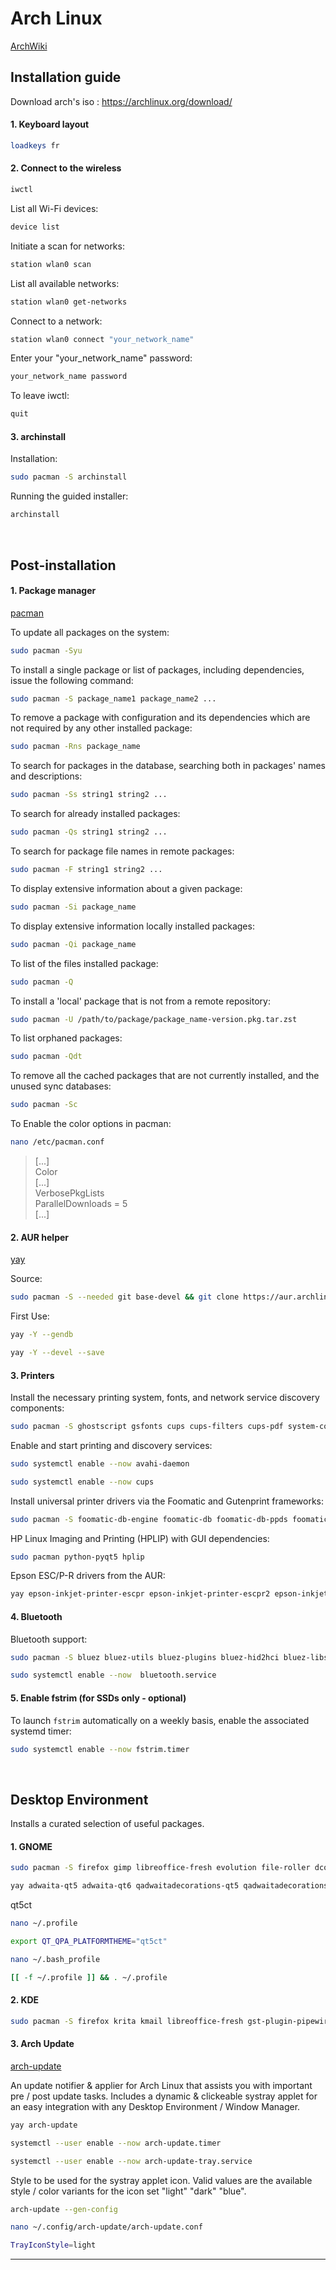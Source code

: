 # Arch Linux

[ArchWiki](https://wiki.archlinux.org/title/Main_page)

## Installation guide

Download arch's iso : https://archlinux.org/download/

#### 1. Keyboard layout

```sh
loadkeys fr
```

#### 2. Connect to the wireless

```sh
iwctl
```

List all Wi-Fi devices:
```sh
device list
```

Initiate a scan for networks:
```sh
station wlan0 scan
```

List all available networks:
```sh
station wlan0 get-networks
```

Connect to a network:
```sh
station wlan0 connect "your_network_name"
```

Enter your "your_network_name" password:
```sh
your_network_name password
```

To leave iwctl:
```sh
quit
```

#### 3. archinstall

Installation:
```sh
sudo pacman -S archinstall
```

Running the guided installer:
```sh
archinstall
```

<br>

## Post-installation

#### 1. Package manager

[pacman](https://wiki.archlinux.org/title/Pacman)

To update all packages on the system:
```sh
sudo pacman -Syu
```

To install a single package or list of packages, including dependencies, issue the following command:
```sh
sudo pacman -S package_name1 package_name2 ...
```

To remove a package with configuration and its dependencies which are not required by any other installed package:
```sh
sudo pacman -Rns package_name
```

To search for packages in the database, searching both in packages' names and descriptions:
```sh
sudo pacman -Ss string1 string2 ...
```

To search for already installed packages:
```sh
sudo pacman -Qs string1 string2 ...
```

To search for package file names in remote packages:
```sh
sudo pacman -F string1 string2 ...
```

To display extensive information about a given package:
```sh
sudo pacman -Si package_name
```

To display extensive information locally installed packages:
```sh
sudo pacman -Qi package_name
```

To list of the files installed package:
```sh
sudo pacman -Q
```

To install a 'local' package that is not from a remote repository:
```sh
sudo pacman -U /path/to/package/package_name-version.pkg.tar.zst
```

To list orphaned packages:
```sh
sudo pacman -Qdt
```

To remove all the cached packages that are not currently installed, and the unused sync databases:
```sh
sudo pacman -Sc
```

To Enable the color options in pacman:
```bash
nano /etc/pacman.conf
```
> [...]  
> Color  
> [...]  
> VerbosePkgLists  
> ParallelDownloads = 5  
> [...]

#### 2. AUR helper

[yay](https://github.com/Jguer/yay)
 
 Source:
   
```sh
sudo pacman -S --needed git base-devel && git clone https://aur.archlinux.org/yay.git && cd yay && makepkg -si
```

First Use:

```sh
yay -Y --gendb
```
```sh
yay -Y --devel --save
```

#### 3. Printers

Install the necessary printing system, fonts, and network service discovery components:
```sh
sudo pacman -S ghostscript gsfonts cups cups-filters cups-pdf system-config-printer avahi
```

Enable and start printing and discovery services:
```sh
sudo systemctl enable --now avahi-daemon
```
```sh
sudo systemctl enable --now cups
```

Install universal printer drivers via the Foomatic and Gutenprint frameworks:
```sh
sudo pacman -S foomatic-db-engine foomatic-db foomatic-db-ppds foomatic-db-nonfree foomatic-db-nonfree-ppds gutenprint foomatic-db-gutenprint-ppds
```

HP Linux Imaging and Printing (HPLIP) with GUI dependencies:
```sh
sudo pacman python-pyqt5 hplip
```

Epson ESC/P-R drivers from the AUR:
```sh
yay epson-inkjet-printer-escpr epson-inkjet-printer-escpr2 epson-inkjet-printer-201601w epson-inkjet-printer-n10-nx127
```

#### 4. Bluetooth

Bluetooth support:
```sh
sudo pacman -S bluez bluez-utils bluez-plugins bluez-hid2hci bluez-libs
```
```sh
sudo systemctl enable --now  bluetooth.service
```

#### 5. Enable fstrim (for SSDs only - optional)

To launch `fstrim` automatically on a weekly basis, enable the associated systemd timer:
```bash
sudo systemctl enable --now fstrim.timer
```

<br>

## Desktop Environment

Installs a curated selection of useful packages.

#### 1. GNOME

```sh
sudo pacman -S firefox gimp libreoffice-fresh evolution file-roller dconf-editor gnome-themes-extra gnome-browser-connector gst-plugin-pipewire adw-gtk-theme gst-plugins-base gst-plugins-bad gst-plugins-good gst-plugins-ugly gst-libav qt5ct
```
```sh
yay adwaita-qt5 adwaita-qt6 qadwaitadecorations-qt5 qadwaitadecorations-qt6
```

qt5ct
```sh
nano ~/.profile
```
```sh
export QT_QPA_PLATFORMTHEME="qt5ct"
```
```sh
nano ~/.bash_profile
```
```sh
[[ -f ~/.profile ]] && . ~/.profile
```

#### 2. KDE

```sh
sudo pacman -S firefox krita kmail libreoffice-fresh gst-plugin-pipewire gst-plugins-base gst-plugins-bad gst-plugins-good gst-plugins-ugly gst-libav sddm-kcm qt5-declarative breeze5 breeze-gtk kde-gtk-config 
```

#### 3. Arch Update

[arch-update](https://github.com/Antiz96/arch-update)

An update notifier & applier for Arch Linux that assists you with important pre / post update tasks.
Includes a dynamic & clickeable systray applet for an easy integration with any Desktop Environment / Window Manager.

```sh
yay arch-update
```
```sh
systemctl --user enable --now arch-update.timer
```
```sh
systemctl --user enable --now arch-update-tray.service
```

Style to be used for the systray applet icon. Valid values are the available style / color variants for the icon set
"light" "dark" "blue".

```sh
arch-update --gen-config
```
```sh
nano ~/.config/arch-update/arch-update.conf
```
```sh
TrayIconStyle=light
```
--- 

<br>
